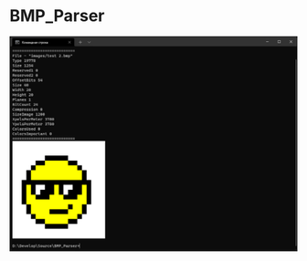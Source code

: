 # BMP_Parser

![Интро](https://github.com/Ruddytip/BMP_Parser/blob/master/images/Title%20for%20git.bmp)
